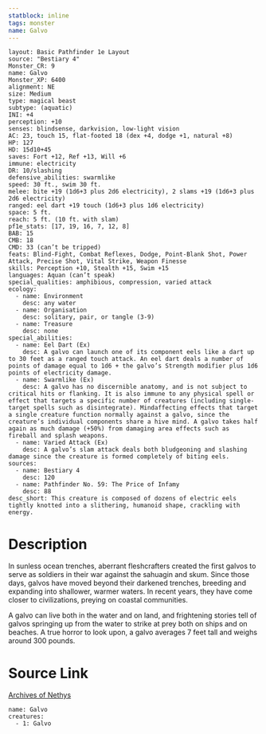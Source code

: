 ```yaml
---
statblock: inline
tags: monster
name: Galvo
---
```

```statblock
layout: Basic Pathfinder 1e Layout
source: "Bestiary 4"
Monster_CR: 9
name: Galvo
Monster_XP: 6400
alignment: NE
size: Medium
type: magical beast
subtype: (aquatic)
INI: +4
perception: +10
senses: blindsense, darkvision, low-light vision
AC: 23, touch 15, flat-footed 18 (dex +4, dodge +1, natural +8)
HP: 127
HD: 15d10+45
saves: Fort +12, Ref +13, Will +6
immune: electricity
DR: 10/slashing
defensive_abilities: swarmlike
speed: 30 ft., swim 30 ft.
melee: bite +19 (1d6+3 plus 2d6 electricity), 2 slams +19 (1d6+3 plus 2d6 electricity)
ranged: eel dart +19 touch (1d6+3 plus 1d6 electricity)
space: 5 ft.
reach: 5 ft. (10 ft. with slam)
pf1e_stats: [17, 19, 16, 7, 12, 8]
BAB: 15
CMB: 18
CMD: 33 (can’t be tripped)
feats: Blind-Fight, Combat Reflexes, Dodge, Point-Blank Shot, Power Attack, Precise Shot, Vital Strike, Weapon Finesse
skills: Perception +10, Stealth +15, Swim +15
languages: Aquan (can’t speak)
special_qualities: amphibious, compression, varied attack
ecology:
  - name: Environment
    desc: any water
  - name: Organisation
    desc: solitary, pair, or tangle (3-9)
  - name: Treasure
    desc: none
special_abilities:
  - name: Eel Dart (Ex)
    desc: A galvo can launch one of its component eels like a dart up to 30 feet as a ranged touch attack. An eel dart deals a number of points of damage equal to 1d6 + the galvo’s Strength modifier plus 1d6 points of electricity damage.
  - name: Swarmlike (Ex)
    desc: A galvo has no discernible anatomy, and is not subject to critical hits or flanking. It is also immune to any physical spell or effect that targets a specific number of creatures (including single-target spells such as disintegrate). Mindaffecting effects that target a single creature function normally against a galvo, since the creature’s individual components share a hive mind. A galvo takes half again as much damage (+50%) from damaging area effects such as fireball and splash weapons.
  - name: Varied Attack (Ex)
    desc: A galvo’s slam attack deals both bludgeoning and slashing damage since the creature is formed completely of biting eels.
sources:
  - name: Bestiary 4
    desc: 120
  - name: Pathfinder No. 59: The Price of Infamy
    desc: 88
desc_short: This creature is composed of dozens of electric eels tightly knotted into a slithering, humanoid shape, crackling with energy.
```
# Description
In sunless ocean trenches, aberrant fleshcrafters created the first galvos to serve as soldiers in their war against the sahuagin and skum. Since those days, galvos have moved beyond their darkened trenches, breeding and expanding into shallower, warmer waters. In recent years, they have come closer to civilizations, preying on coastal communities.

A galvo can live both in the water and on land, and frightening stories tell of galvos springing up from the water to strike at prey both on ships and on beaches. A true horror to look upon, a galvo averages 7 feet tall and weighs around 300 pounds.
# Source Link
[Archives of Nethys](https://aonprd.com/MonsterDisplay.aspx?ItemName=Galvo)
```encounter-table
name: Galvo
creatures:
  - 1: Galvo
```
